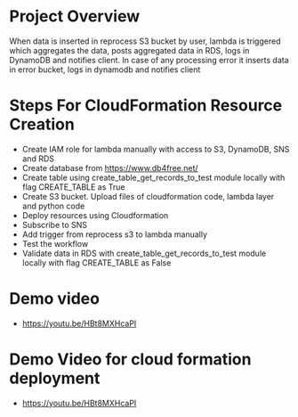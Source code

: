 # Project Overview
When data is inserted in reprocess S3 bucket by user, lambda is triggered which aggregates the data, posts aggregated
data in RDS, logs in DynamoDB and notifies client. In case of any processing error it inserts data in error bucket,
logs in dynamodb and notifies client

# Steps For CloudFormation Resource Creation
* Create IAM role for lambda manually with access to S3, DynamoDB, SNS and RDS
* Create database from https://www.db4free.net/
* Create table using create_table_get_records_to_test module locally with flag CREATE_TABLE as True
* Create S3 bucket. Upload files of cloudformation code, lambda layer and python code
* Deploy resources using Cloudformation
* Subscribe to SNS
* Add trigger from reprocess s3 to lambda manually
* Test the workflow
* Validate data in RDS with create_table_get_records_to_test module locally with flag CREATE_TABLE as False

# Demo video
* https://youtu.be/HBt8MXHcaPI

# Demo Video for cloud formation deployment
* https://youtu.be/HBt8MXHcaPI
